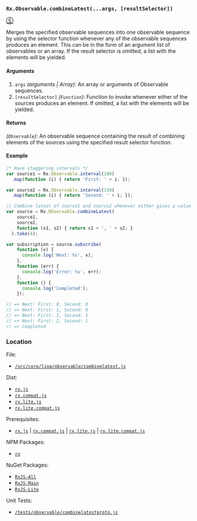 ### `Rx.Observable.combineLatest(...args, [resultSelector])`
[&#x24C8;](https://github.com/Reactive-Extensions/RxJS/blob/master/src/core/linq/observable/combinelatest.js "View in source")

Merges the specified observable sequences into one observable sequence by using the selector function whenever any of the observable sequences produces an element.  This can be in the form of an argument list of observables or an array.  If the result selector is omitted, a list with the elements will be yielded.

#### Arguments
1. `args` *(arguments | Array)*: An array or arguments of Observable sequences.
2. `[resultSelector]` *(`Function`)*: Function to invoke whenever either of the sources produces an element.  If omitted, a list with the elements will be yielded.

#### Returns
*(`Observable`)*: An observable sequence containing the result of combining elements of the sources using the specified result selector function.

#### Example
```js
/* Have staggering intervals */
var source1 = Rx.Observable.interval(100)
  .map(function (i) { return 'First: ' + i; });

var source2 = Rx.Observable.interval(150)
  .map(function (i) { return 'Second: ' + i; });

// Combine latest of source1 and source2 whenever either gives a value
var source = Rx.Observable.combineLatest(
    source1,
    source2,
    function (s1, s2) { return s1 + ', ' + s2; }
  ).take(4);

var subscription = source.subscribe(
    function (x) {
      console.log('Next: %s', x);
    },
    function (err) {
      console.log('Error: %s', err);
    },
    function () {
      console.log('Completed');
    });

// => Next: First: 0, Second: 0
// => Next: First: 1, Second: 0
// => Next: First: 1, Second: 1
// => Next: First: 2, Second: 1
// => Completed
```
### Location

File:
- [`/src/core/linq/observable/combinelatest.js`](https://github.com/Reactive-Extensions/RxJS/blob/master/src/core/linq/observable/combinelatest.js)

Dist:
- [`rx.js`](https://github.com/Reactive-Extensions/RxJS/blob/master/dist/rx.js)
- [`rx.compat.js`](https://github.com/Reactive-Extensions/RxJS/blob/master/dist/rx.compat.js)
- [`rx.lite.js`](https://github.com/Reactive-Extensions/RxJS/blob/master/dist/rx.lite.js)
- [`rx.lite.compat.js`](https://github.com/Reactive-Extensions/RxJS/blob/master/dist/rx.lite.compat.js)

Prerequisites:
- [`rx.js`](https://github.com/Reactive-Extensions/RxJS/blob/master/dist/rx.js) | [`rx.compat.js`](https://github.com/Reactive-Extensions/RxJS/blob/master/dist/rx.compat.js) | [`rx.lite.js`](https://github.com/Reactive-Extensions/RxJS/blob/master/dist/rx.lite.js) | [`rx.lite.compat.js`](https://github.com/Reactive-Extensions/RxJS/blob/master/dist/rx.lite.compat.js)

NPM Packages:
- [`rx`](https://www.npmjs.org/package/rx)

NuGet Packages:
- [`RxJS-All`](http://www.nuget.org/packages/RxJS-All/)
- [`RxJS-Main`](http://www.nuget.org/packages/RxJS-Main/)
- [`RxJS-Lite`](http://www.nuget.org/packages/RxJS-Lite/)

Unit Tests:
- [`/tests/observable/combinelatestproto.js`](https://github.com/Reactive-Extensions/RxJS/blob/master/tests/observable/combinelatestproto.js)
